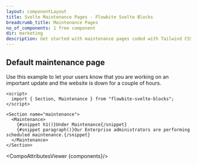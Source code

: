 ```yaml
---
layout: componentLayout
title: Svelte Maintenance Pages - Flowbite Svelte Blocks
breadcrumb_title: Maintenance Pages
no_of_components: 1 free component
dir: marketing
description: Get started with maintenance pages coded with Tailwind CSS to show your users when you are currently working on an update and the website is not accessible.
---
```


<script>
  import { TableProp, TableDefaultRow, CompoAttributesViewer } from '../utils'
  const components = 'Maintenance, Section'
</script>

## Default maintenance page

Use this example to let your users know that you are working on an important update and the website is down for a couple of hours.

```svelte example
<script>
  import { Section, Maintenance } from "flowbite-svelte-blocks";
</script>

<Section name="maintenance">
  <Maintenance>
    {#snippet h1()}Under Maintenance{/snippet}
    {#snippet paragraph()}Our Enterprise administrators are performing scheduled maintenance.{/snippet}
  </Maintenance>
</Section>
```

<CompoAttributesViewer {components}/>
